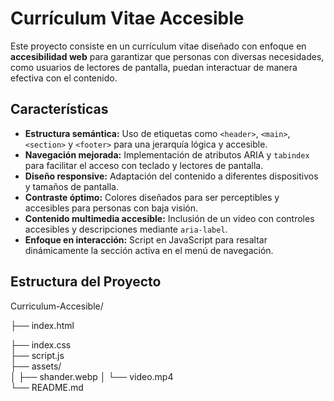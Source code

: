 # Currículum Vitae Accesible

Este proyecto consiste en un currículum vitae diseñado con enfoque en **accesibilidad web** para garantizar que personas con diversas necesidades, como usuarios de lectores de pantalla, puedan interactuar de manera efectiva con el contenido.

## Características

- **Estructura semántica:** Uso de etiquetas como `<header>`, `<main>`, `<section>` y `<footer>` para una jerarquía lógica y accesible.
- **Navegación mejorada:** Implementación de atributos ARIA y `tabindex` para facilitar el acceso con teclado y lectores de pantalla.
- **Diseño responsive:** Adaptación del contenido a diferentes dispositivos y tamaños de pantalla.
- **Contraste óptimo:** Colores diseñados para ser perceptibles y accesibles para personas con baja visión.
- **Contenido multimedia accesible:** Inclusión de un video con controles accesibles y descripciones mediante `aria-label`.
- **Enfoque en interacción:** Script en JavaScript para resaltar dinámicamente la sección activa en el menú de navegación.

## Estructura del Proyecto

Curriculum-Accesible/

├── index.html

├── index.css   
├── script.js  
├── assets/  
│   ├── shander.webp 
│   └── video.mp4  
└── README.md    




